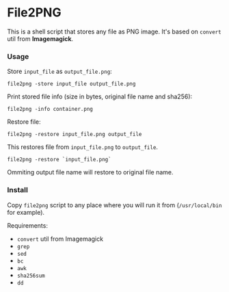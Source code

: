 File2PNG
========

This is a shell script that stores any file as PNG image. It's based on `convert` util from **Imagemagick**.

### Usage

Store `input_file` as `output_file.png`:

    file2png -store input_file output_file.png

Print stored file info (size in bytes, original file name and sha256):

    file2png -info container.png

Restore file:
    
    file2png -restore input_file.png output_file

This restores file from `input_file.png` to `output_file`.

    file2png -restore `input_file.png`

Ommiting output file name will restore to original file name.
    
### Install

Copy `file2png` script to any place where you will run it from (`/usr/local/bin` for example).

Requirements:

* `convert` util from Imagemagick
* `grep`
* `sed`
* `bc`
* `awk`
* `sha256sum`
* `dd`
